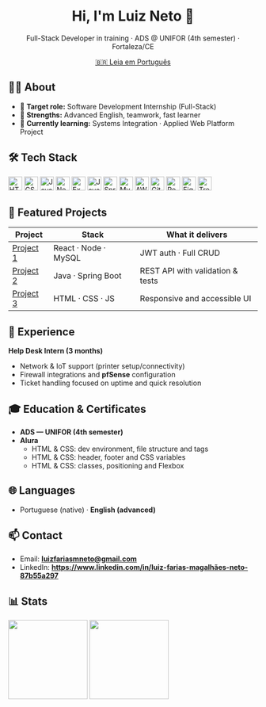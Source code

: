 <h1 align="center">Hi, I'm Luiz Neto 👋</h1>
<p align="center">
  Full-Stack Developer in training · ADS @ UNIFOR (4th semester) · Fortaleza/CE
</p>

<p align="center">
  <a href="README.md">🇧🇷 Leia em Português</a>
</p>

## 👨‍💻 About
- 🎯 **Target role:** Software Development Internship (Full-Stack)
- 🧭 **Strengths:** Advanced English, teamwork, fast learner
- 🌱 **Currently learning:** Systems Integration · Applied Web Platform Project

## 🛠️ Tech Stack
<div>
  <!-- Front-end -->
  <img src="https://cdn.jsdelivr.net/gh/devicons/devicon/icons/html5/html5-original.svg" height="28" alt="HTML5" />
  <img src="https://cdn.jsdelivr.net/gh/devicons/devicon/icons/css3/css3-original.svg" height="28" alt="CSS3" />
  <img src="https://cdn.jsdelivr.net/gh/devicons/devicon/icons/javascript/javascript-original.svg" height="28" alt="JavaScript" />
  <!-- Back-end -->
  <img src="https://cdn.jsdelivr.net/gh/devicons/devicon/icons/nodejs/nodejs-original.svg" height="28" alt="Node.js" />
  <img src="https://cdn.jsdelivr.net/gh/devicons/devicon/icons/express/express-original.svg" height="28" alt="Express" />
  <img src="https://cdn.jsdelivr.net/gh/devicons/devicon/icons/java/java-original.svg" height="28" alt="Java" />
  <img src="https://cdn.jsdelivr.net/gh/devicons/devicon/icons/spring/spring-original.svg" height="28" alt="Spring Boot" />
  <!-- DB -->
  <img src="https://cdn.jsdelivr.net/gh/devicons/devicon/icons/mysql/mysql-original.svg" height="28" alt="MySQL" />
  <!-- Cloud/Tools -->
  <img src="https://cdn.jsdelivr.net/gh/devicons/devicon/icons/amazonwebservices/amazonwebservices-original.svg" height="28" alt="AWS" />
  <img src="https://cdn.jsdelivr.net/gh/devicons/devicon/icons/github/github-original.svg" height="28" alt="GitHub" />
  <img src="https://cdn.jsdelivr.net/gh/devicons/devicon/icons/postman/postman-original.svg" height="28" alt="Postman" />
  <img src="https://cdn.jsdelivr.net/gh/devicons/devicon/icons/figma/figma-original.svg" height="28" alt="Figma" />
  <img src="https://cdn.jsdelivr.net/gh/devicons/devicon/icons/trello/trello-plain.svg" height="28" alt="Trello" />
</div>

## 🚀 Featured Projects
| Project | Stack | What it delivers |
|---|---|---|
| [Project 1](#) | React · Node · MySQL | JWT auth · Full CRUD |
| [Project 2](#) | Java · Spring Boot | REST API with validation & tests |
| [Project 3](#) | HTML · CSS · JS | Responsive and accessible UI |

## 💼 Experience
**Help Desk Intern (3 months)**  
- Network & IoT support (printer setup/connectivity)  
- Firewall integrations and **pfSense** configuration  
- Ticket handling focused on uptime and quick resolution

## 🎓 Education & Certificates
- **ADS — UNIFOR (4th semester)**
- **Alura**  
  - HTML & CSS: dev environment, file structure and tags  
  - HTML & CSS: header, footer and CSS variables  
  - HTML & CSS: classes, positioning and Flexbox

## 🌐 Languages
- Portuguese (native) · **English (advanced)**

## 📫 Contact
- Email: **luizfariasmneto@gmail.com**  
- LinkedIn: **https://www.linkedin.com/in/luiz-farias-magalhães-neto-87b55a297**

## 📊 Stats
<p>
  <img height="160" src="https://github-readme-stats.vercel.app/api?username=LuizFaNeto&show_icons=true&theme=transparent" />
  <img height="160" src="https://github-readme-stats.vercel.app/api/top-langs/?username=LuizFaNeto&layout=compact&langs_count=8&theme=transparent" />
</p>
